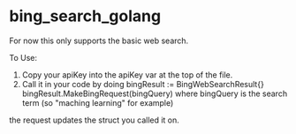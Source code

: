 # bing_search_golang


For now this only supports the basic web search.

To Use:
1. Copy your apiKey into the apiKey var at the top of the file.
2. Call it in your code by doing
    bingResult := BingWebSearchResult{}
    bingResult.MakeBingRequest(bingQuery)
  where bingQuery is the search term (so "maching learning" for example)
  
  the request updates the struct you called it on.
